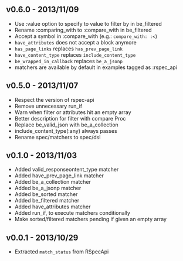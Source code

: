 v0.6.0  - 2013/11/09
--------------------

* Use :value option to specify to value to filter by in be_filtered
* Rename :comparing_with to :compare_with in be_filtered
* Accept a symbol in :compare_with (e.g.: `compare_with: :<`)
* `have_attributes` does not accept a block anymore
* `has_page_links` replaces `has_prev_page_link`
* `have_content_type` replaces `include_content_type`
* `be_wrapped_in_callback` replaces `be_a_jsonp`
* matchers are available by default in examples tagged as :rspec_api

v0.5.0  - 2013/11/07
--------------------

* Respect the version of rspec-api
* Remove unnecessary run_if
* Warn when filter or attributes hit an empty array
* Better description for filter with compare Proc
* Replace be_valid_json with be_a_collection
* include_content_type(:any) always passes
* Rename spec/matchers to spec/dsl

v0.1.0  - 2013/11/03
--------------------

* Added valid_responseontent_type matcher
* Added have_prev_page_link matcher
* Added be_a_collection matcher
* Added be_a_jsonp matcher
* Added be_sorted matcher
* Added be_filtered matcher
* Added have_attributes matcher
* Added run_if, to execute matchers conditionally
* Make sorted/filtered matchers pending if given an empty array


v0.0.1  - 2013/10/29
--------------------

*   Extracted `match_status` from RSpecApi